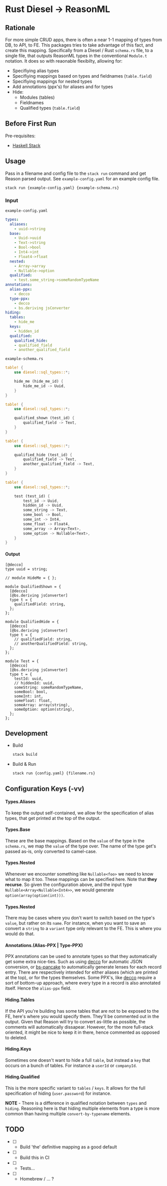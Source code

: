 # Rust Diesel -> ReasonML 

## Rationale
For more simple CRUD apps, there is often a near 1-1 mapping of types from DB,
to API, to FE. This packages tries to take advantage of this fact, and create
this mapping. Specifically from a Diesel / Rust `schema.rs` file, to a single
file, that outputs ReasonML types in the conventional `Module.t` notation.
It does so with reaonable flexibilty, allowing for:
- Specifiying alias types
- Specifiying mappings based on types and fieldnames (`table.field`)
- Specifiying mappings for nested types
- Add annotations (ppx's) for aliases and for types
- Hide:
  - Modules (tables)
  - Fieldnames
  - Qualified types (`table.field`)

## Before First Run
Pre-requisites: 
- [Haskell Stack](https://docs.haskellstack.org/en/stable/README/)

## Usage
Pass in a filename and config file to the `stack run` command and get Reason 
parsed output. See `example-config.yaml` for an example config file.

```
stack run {example-config.yaml} {example-schema.rs}
```

### Input
`example-config.yaml`
```yaml
types:
  aliases:
    - uuid->string
  base:
    - Uuid->uuid
    - Text->string
    - Bool->bool
    - Int4->int
    - Float4->float
  nested:
    - Array->array
    - Nullable->option
  qualified:
    - test.some_string->someRandomTypeName
annotations:
  alias-ppx:
    - decco
  type-ppx:
    - decco
    - bs.deriving jsConverter
hiding:
  tables: 
    - hide_me 
  keys: 
    - hidden_id
  qualified:
    qualified_hide:
    - qualified_field
    - another_qualified_field
```

`example-schema.rs`
```rust
table! {
    use diesel::sql_types::*;

    hide_me (hide_me_id) {
        hide_me_id -> Uuid,
    }
}

table! {
    use diesel::sql_types::*;

    qualified_shown (test_id) {
        qualified_field -> Text,
    }
}

table! {
    use diesel::sql_types::*;

    qualified_hide (test_id) {
        qualified_field -> Text,
        another_qualified_field -> Text,
    }
}

table! {
    use diesel::sql_types::*;

    test (test_id) {
        test_id -> Uuid,
        hidden_id -> Uuid,
        some_string -> Text,
        some_bool -> Bool,
        some_int -> Int4,
        some_float -> Float4,
        some_array -> Array<Text>,
        some_option -> Nullable<Text>,
    }
}
```
#### Output
```reason
[@decco]
type uuid = string;

// module HideMe = { };

module QualifiedShown = {
  [@decco]
  [@bs.deriving jsConverter]
  type t = {
    qualifiedField: string,
  };
};

module QualifiedHide = {
  [@decco]
  [@bs.deriving jsConverter]
  type t = {
    // qualifiedField: string,
    // anotherQualifiedField: string,
  };
};

module Test = {
  [@decco]
  [@bs.deriving jsConverter]
  type t = {
    testId: uuid,
    // hiddenId: uuid,
    someString: someRandomTypeName,
    someBool: bool,
    someInt: int,
    someFloat: float,
    someArray: array(string),
    someOption: option(string),
  };
};
```

## Development

- Build
    ```bash
    stack build
    ```
- Build & Run
    ```bash
    stack run {config.yaml} {filename.rs} 
    ```

## Configuration Keys (-vv)

#### Types.Aliases
To keep the output self-contained, we allow for the specification of alias types, that get printed at the top of the output.

#### Types.Base
These are the base mappings. Based on the `value` of the type in the `schema.rs`, we map the `value` of the type over. The name of the type get's passed as-is, only converted to camel-case.

#### Types.Nested
Whenever we encounter something like `Nullable<foo>` we need to know what to map it too. These mappings can be specified here. Note that **they recurse**. So given the configuration above, and the input type `Nullable<Array<Nullable<Int4>>`, we would generate `option(array(option(int)))`. 

#### Types.Nested
There may be cases where you don't want to switch based on the type's `value`, but rather on its `name`. For instance, when you want to save an convert a `string` to a `variant` type only relevant to the FE. This is where you would do that.

#### Annotations.(Alias-PPX | Type-PPX)
PPX annotations can be used to annotate types so that they automatically get some extra nice-ties. Such as using [decco](https://github.com/reasonml-labs/decco) for automatic JSON conversion, or [bs-pancake](https://github.com/rolandpeelen/bs-pancake) to automatically generate lenses for each record entry. There are respectively intended for either aliases (which are printed at the top), or for the types themselves. Some PPX's, like [decco](https://github.com/reasonml-labs/decco) require a sort of bottom-up approach, where every type in a record is also annotated itself. Hence the `alias-ppx` field.

#### Hiding.Tables
If the API you're building has some tables that are not to be exposed to the FE, here's where you would specify them. They'll be commented out in the output. Given that Reason will try to convert as-little as possible, the comments will automatically dissapear. However, for the more full-stack oriented, it might be nice to keep it in there, hence commented as opposed to deleted.

#### Hiding.Keys
Sometimes one doesn't want to hide a full `table`, but instead a `key` that occurs on a bunch of tables. For instance a `userId` or `companyId`.

#### Hiding.Qualified
This is the more specific variant to `tables` / `keys`. It allows for the full specification of hiding (`user.password`) for instance.

**NOTE** - There is a difference in qualified notation between `types` and `hiding`. Reasoning here is that hiding multiple elements from a type is more common than having multiple `convert-by-typename` elements.


## TODO
- [ ] - Build 'the' definitive mapping as a good default
- [ ] - Build this in CI
- [ ] - Tests...
- [ ] - Homebrew / ... ?
